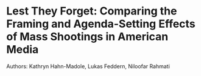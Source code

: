# Lest They Forget: Comparing the Framing and Agenda-Setting Effects of Mass Shootings in American Media
Authors: Kathryn Hahn-Madole, Lukas Feddern, Niloofar Rahmati

